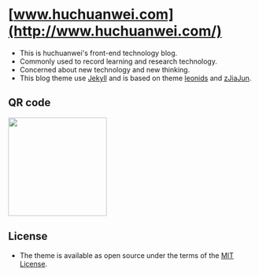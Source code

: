 # [www.huchuanwei.com](http://www.huchuanwei.com/)

- This is huchuanwei's front-end technology blog.
- Commonly used to record learning and research technology.
- Concerned about new technology and new thinking.
- This blog theme use [Jekyll](http://jekyllrb.com) and is based on theme [leonids](https://github.com/renyuanz/leonids) and [zJiaJun](https://github.com/zJiaJun/zJiaJun.github.io).

## QR code

<img src="https://github.com/chuanweihu/chuanweihu.github.io/blob/424c56f91fb5e4c88aaa86984d3fa4ec91c4f73e/img/wx.png" width="200"/>

## License

- The theme is available as open source under the terms of the [MIT License](http://opensource.org/licenses/MIT).